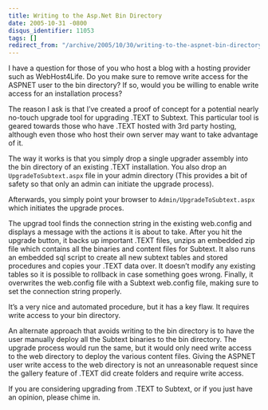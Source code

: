 ```yaml
---
title: Writing to the Asp.Net Bin Directory
date: 2005-10-31 -0800
disqus_identifier: 11053
tags: []
redirect_from: "/archive/2005/10/30/writing-to-the-aspnet-bin-directory.aspx/"
---
```


I have a question for those of you who host a blog with a hosting
provider such as WebHost4Life. Do you make sure to remove write access
for the ASPNET user to the bin directory? If so, would you be willing to
enable write access for an installation process?

The reason I ask is that I’ve created a proof of concept for a potential
nearly no-touch upgrade tool for upgrading .TEXT to Subtext. This
particular tool is geared towards those who have .TEXT hosted with 3rd
party hosting, although even those who host their own server may want to
take advantage of it.

The way it works is that you simply drop a single upgrader assembly into
the bin directory of an existing .TEXT installation. You also drop an
`UpgradeToSubtext.aspx` file in your admin directory (This provides a
bit of safety so that only an admin can initiate the upgrade process).

Afterwards, you simply point your browser to
`Admin/UpgradeToSubtext.aspx` which initiates the upgrade proces.

The upgrad tool finds the connection string in the existing web.config
and displays a message with the actions it is about to take. After you
hit the upgrade button, it backs up important .TEXT files, unzips an
embedded zip file which contains all the binaries and content files for
Subtext. It also runs an embedded sql script to create all new subtext
tables and stored procedures and copies your .TEXT data over. It doesn’t
modify any existing tables so it is possible to rollback in case
something goes wrong. Finally, it overwrites the web.config file with a
Subtext web.config file, making sure to set the connection string
properly.

It’s a very nice and automated procedure, but it has a key flaw. It
requires write access to your bin directory.

An alternate approach that avoids writing to the bin directory is to
have the user manually deploy all the Subtext binaries to the bin
directory. The upgrade process would run the same, but it would only
need write access to the web directory to deploy the various content
files. Giving the ASPNET user write access to the web directory is not
an unreasonable request since the gallery feature of .TEXT did create
folders and require write access.

If you are considering upgrading from .TEXT to Subtext, or if you just
have an opinion, please chime in.

